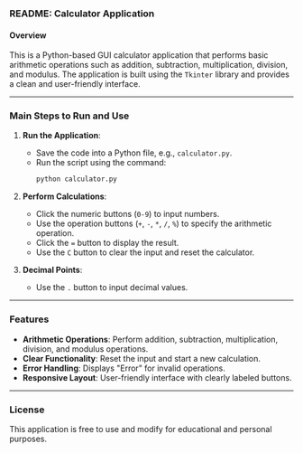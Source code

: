 ### README: Calculator Application

#### Overview
This is a Python-based GUI calculator application that performs basic arithmetic operations such as addition, subtraction, multiplication, division, and modulus. The application is built using the `Tkinter` library and provides a clean and user-friendly interface.

---

### Main Steps to Run and Use

1. **Run the Application**:
   - Save the code into a Python file, e.g., `calculator.py`.
   - Run the script using the command:
     ```bash
     python calculator.py
     ```

2. **Perform Calculations**:
   - Click the numeric buttons (`0-9`) to input numbers.
   - Use the operation buttons (`+`, `-`, `*`, `/`, `%`) to specify the arithmetic operation.
   - Click the `=` button to display the result.
   - Use the `C` button to clear the input and reset the calculator.

3. **Decimal Points**:
   - Use the `.` button to input decimal values.

---

### Features
- **Arithmetic Operations**: Perform addition, subtraction, multiplication, division, and modulus operations.
- **Clear Functionality**: Reset the input and start a new calculation.
- **Error Handling**: Displays "Error" for invalid operations.
- **Responsive Layout**: User-friendly interface with clearly labeled buttons.

---

### License
This application is free to use and modify for educational and personal purposes.

